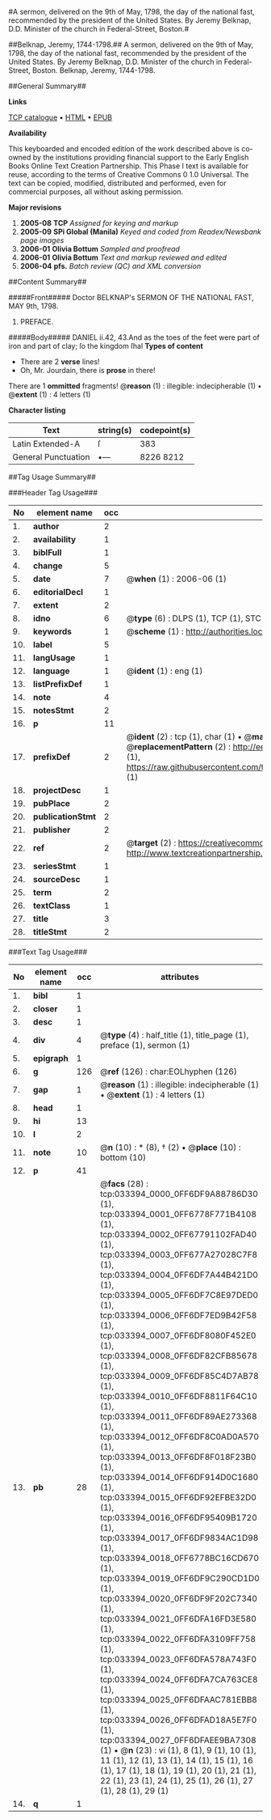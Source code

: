 #A sermon, delivered on the 9th of May, 1798, the day of the national fast, recommended by the president of the United States. By Jeremy Belknap, D.D. Minister of the church in Federal-Street, Boston.#

##Belknap, Jeremy, 1744-1798.##
A sermon, delivered on the 9th of May, 1798, the day of the national fast, recommended by the president of the United States. By Jeremy Belknap, D.D. Minister of the church in Federal-Street, Boston.
Belknap, Jeremy, 1744-1798.

##General Summary##

**Links**

[TCP catalogue](http://www.ota.ox.ac.uk/tcp/)  • 
[HTML](http://tei.it.ox.ac.uk/tcp/Texts-HTML/free/N25/N25195.html)  • 
[EPUB](http://tei.it.ox.ac.uk/tcp/Texts-EPUB/free/N25/N25195.epub)

**Availability**

This keyboarded and encoded edition of the
	       work described above is co-owned by the institutions
	       providing financial support to the Early English Books
	       Online Text Creation Partnership. This Phase I text is
	       available for reuse, according to the terms of Creative
	       Commons 0 1.0 Universal. The text can be copied,
	       modified, distributed and performed, even for
	       commercial purposes, all without asking permission.

**Major revisions**

1. __2005-08__ __TCP__ *Assigned for keying and markup*
1. __2005-09__ __SPi Global (Manila)__ *Keyed and coded from Readex/Newsbank page images*
1. __2006-01__ __Olivia Bottum__ *Sampled and proofread*
1. __2006-01__ __Olivia Bottum__ *Text and markup reviewed and edited*
1. __2006-04__ __pfs.__ *Batch review (QC) and XML conversion*

##Content Summary##

#####Front#####
Doctor BELKNAP's SERMON OF THE NATIONAL FAST, MAY 9th, 1798.
1. PREFACE.

#####Body#####
DANIEL ii.42, 43.And as the toes of the feet were part of iron and part of clay; ſo the kingdom ſhal
**Types of content**

  * There are 2 **verse** lines!
  * Oh, Mr. Jourdain, there is **prose** in there!

There are 1 **ommitted** fragments! 
 @__reason__ (1) : illegible: indecipherable (1)  •  @__extent__ (1) : 4 letters (1)

**Character listing**


|Text|string(s)|codepoint(s)|
|---|---|---|
|Latin Extended-A|ſ|383|
|General Punctuation|•—|8226 8212|

##Tag Usage Summary##

###Header Tag Usage###

|No|element name|occ|attributes|
|---|---|---|---|
|1.|__author__|2||
|2.|__availability__|1||
|3.|__biblFull__|1||
|4.|__change__|5||
|5.|__date__|7| @__when__ (1) : 2006-06 (1)|
|6.|__editorialDecl__|1||
|7.|__extent__|2||
|8.|__idno__|6| @__type__ (6) : DLPS (1), TCP (1), STC (1), NOTIS (1), IMAGE-SET (1), EVANS-CITATION (1)|
|9.|__keywords__|1| @__scheme__ (1) : http://authorities.loc.gov/ (1)|
|10.|__label__|5||
|11.|__langUsage__|1||
|12.|__language__|1| @__ident__ (1) : eng (1)|
|13.|__listPrefixDef__|1||
|14.|__note__|4||
|15.|__notesStmt__|2||
|16.|__p__|11||
|17.|__prefixDef__|2| @__ident__ (2) : tcp (1), char (1)  •  @__matchPattern__ (2) : ([0-9\-]+):([0-9IVX]+) (1), (.+) (1)  •  @__replacementPattern__ (2) : http://eebo.chadwyck.com/downloadtiff?vid=$1&page=$2 (1), https://raw.githubusercontent.com/textcreationpartnership/Texts/master/tcpchars.xml#$1 (1)|
|18.|__projectDesc__|1||
|19.|__pubPlace__|2||
|20.|__publicationStmt__|2||
|21.|__publisher__|2||
|22.|__ref__|2| @__target__ (2) : https://creativecommons.org/publicdomain/zero/1.0/ (1), http://www.textcreationpartnership.org/docs/. (1)|
|23.|__seriesStmt__|1||
|24.|__sourceDesc__|1||
|25.|__term__|2||
|26.|__textClass__|1||
|27.|__title__|3||
|28.|__titleStmt__|2||


###Text Tag Usage###

|No|element name|occ|attributes|
|---|---|---|---|
|1.|__bibl__|1||
|2.|__closer__|1||
|3.|__desc__|1||
|4.|__div__|4| @__type__ (4) : half_title (1), title_page (1), preface (1), sermon (1)|
|5.|__epigraph__|1||
|6.|__g__|126| @__ref__ (126) : char:EOLhyphen (126)|
|7.|__gap__|1| @__reason__ (1) : illegible: indecipherable (1)  •  @__extent__ (1) : 4 letters (1)|
|8.|__head__|1||
|9.|__hi__|13||
|10.|__l__|2||
|11.|__note__|10| @__n__ (10) : * (8), † (2)  •  @__place__ (10) : bottom (10)|
|12.|__p__|41||
|13.|__pb__|28| @__facs__ (28) : tcp:033394_0000_0FF6DF9A88786D30 (1), tcp:033394_0001_0FF6778F771B4108 (1), tcp:033394_0002_0FF67791102FAD40 (1), tcp:033394_0003_0FF677A27028C7F8 (1), tcp:033394_0004_0FF6DF7A44B421D0 (1), tcp:033394_0005_0FF6DF7C8E97DED0 (1), tcp:033394_0006_0FF6DF7ED9B42F58 (1), tcp:033394_0007_0FF6DF8080F452E0 (1), tcp:033394_0008_0FF6DF82CFB85678 (1), tcp:033394_0009_0FF6DF85C4D7AB78 (1), tcp:033394_0010_0FF6DF8811F64C10 (1), tcp:033394_0011_0FF6DF89AE273368 (1), tcp:033394_0012_0FF6DF8C0AD0A570 (1), tcp:033394_0013_0FF6DF8F018F23B0 (1), tcp:033394_0014_0FF6DF914D0C1680 (1), tcp:033394_0015_0FF6DF92EFBE32D0 (1), tcp:033394_0016_0FF6DF95409B1720 (1), tcp:033394_0017_0FF6DF9834AC1D98 (1), tcp:033394_0018_0FF6778BC16CD670 (1), tcp:033394_0019_0FF6DF9C290CD1D0 (1), tcp:033394_0020_0FF6DF9F202C7340 (1), tcp:033394_0021_0FF6DFA16FD3E580 (1), tcp:033394_0022_0FF6DFA3109FF758 (1), tcp:033394_0023_0FF6DFA578A743F0 (1), tcp:033394_0024_0FF6DFA7CA763CE8 (1), tcp:033394_0025_0FF6DFAAC781EBB8 (1), tcp:033394_0026_0FF6DFAD18A5E7F0 (1), tcp:033394_0027_0FF6DFAEE9BA7308 (1)  •  @__n__ (23) : vi (1), 8 (1), 9 (1), 10 (1), 11 (1), 12 (1), 13 (1), 14 (1), 15 (1), 16 (1), 17 (1), 18 (1), 19 (1), 20 (1), 21 (1), 22 (1), 23 (1), 24 (1), 25 (1), 26 (1), 27 (1), 28 (1), 29 (1)|
|14.|__q__|1||
